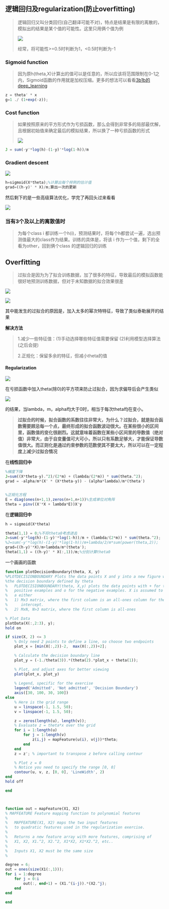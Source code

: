 ## 逻辑回归及regularization(防止overfitting)

> 逻辑回归又叫分类回归(自己翻译可能不对)，特点是结果是有限的离散的，模拟出的结果是某个值的可能性。这里只用俩个值为例
>
> ![](../img/Week_3/1_1.png)
>
> 经常，将可能性>=0.5时判断为1，<0.5时判断为-1

### Sigmoid function

> 因为原h(theta,X)计算出的值可以是任意的，所以应该将范围限制在0-1之内，Sigmoid函数的作用就是加权压缩。更多的想法可以看看[3b1b的deep_learning](https://www.bilibili.com/video/BV1bx411M7Zx)

```octave
z = theta' * x
g=1 ./ (1+exp(-z));
```

### Cost function

> 如果按照原来的平方形式作为亏损函数，那么会得到非常多的局部最优解，且根据初始值来确定最后的模拟结果，所以换了一种亏损函数的形式
>
> ![](../img/Week_3/1_2.png)

```octave
J = sum(-y'*log(h)-(1-y)'*log(1-h))/m
```

### Gradient descent

![](../img/Week_3/1_3.png)

```octave
h=sigmoid(X*theta);%计算出每个样例的估计值
grad=((h-y)' * X)/m;算出一次的更新
```

然后剩下的是一些高级算法优化，学完了再回头过来看看

![](../img/Week_3/1_4.png)

### 当有3个及以上的离散值时

> 为每个class i 都训练一个h(i)，预测结果时，将每个h都尝试一遍，选出预测值最大的class作为结果。训练的具体是，将该 i 作为一个值，剩下的全看为other，回到俩个class 的逻辑回归的训练

## Overfitting

> 过拟合是因为为了拟合训练数据，加了很多的特征，导致最后的模拟函数能很好地预测训练数据，但对于未知数据的拟合效果很差

![](../img/Week_3/1_5.png)

![](../img/Week_3/1_6.png)

其中能发生的过拟合的原因是，加入太多的幂次特特征，导致了类似泰勒展开的结果

**解决方法**

>1.减少一些特征值：(1)手动选择哪些特征值需要保留 (2)利用模型选择算法(之后会提)
>
>2.正规化：保留多余的特征，但减小theta的值

#### Regularization

![](../img/Week_3/1_8.png)

在亏损函数中加入theta(除0)的平方项来防止过拟合，因为求偏导后会产生类似

![](../img/Week_3/1_7.png)

的结果，当lambda，m，alpha均大于0时，相当于每次theta均在变小。

>**过拟合的时候，拟合函数的系数往往非常大，为什么？过拟合，就是拟合函数需要顾忌每一个点，最终形成的拟合函数波动很大。在某些很小的区间里，函数值的变化很剧烈。这就意味着函数在某些小区间里的导数值（绝对值）非常大，由于自变量值可大可小，所以只有系数足够大，才能保证导数值很大。而正则化是通过约束参数的范数使其不要太大，所以可以在一定程度上减少过拟合情况**

在**线性回归中**

```octave
%梯度下降
J=sum((X*theta-y).^2)/(2*m) + (lambda/(2*m)) * sum(theta.^2);
grad = -alpha/m*(X' * (X*theta-y)) - (alpha*lambda)/m*(theta')


%正规化方程
E = diag(ones(n+1,1),zeros(n+1,n+1))%生成单位对角阵
theta = pinv((X'*X + lambda*E))X'y
```

在**逻辑回归中**

```octave
h = sigmoid(X*theta)

theta(1,1) = 0;%不将theta0考虑进去
J=sum(-y'*log(h)-(1-y)'*log(1-h))/m + (lambda/(2*m)) * sum(theta.^2);
%J=sum(-y'*log(h)-(1-y)'*log(1-h))/m+lambda/2/m*sum(power(theta,2));
grad=((h-y)'*X)/m+lambda/m*(theta');
theta(1,1) = ((h-y)' * X(:,1))/m;%分别计算theta0
```

一个画画的函数

```octave
function plotDecisionBoundary(theta, X, y)
%PLOTDECISIONBOUNDARY Plots the data points X and y into a new figure with
%the decision boundary defined by theta
%   PLOTDECISIONBOUNDARY(theta, X,y) plots the data points with + for the 
%   positive examples and o for the negative examples. X is assumed to be 
%   a either 
%   1) Mx3 matrix, where the first column is an all-ones column for the 
%      intercept.
%   2) MxN, N>3 matrix, where the first column is all-ones

% Plot Data
plotData(X(:,2:3), y);
hold on

if size(X, 2) <= 3
    % Only need 2 points to define a line, so choose two endpoints
    plot_x = [min(X(:,2))-2,  max(X(:,2))+2];

    % Calculate the decision boundary line
    plot_y = (-1./theta(3)).*(theta(2).*plot_x + theta(1));

    % Plot, and adjust axes for better viewing
    plot(plot_x, plot_y)
    
    % Legend, specific for the exercise
    legend('Admitted', 'Not admitted', 'Decision Boundary')
    axis([30, 100, 30, 100])
else
    % Here is the grid range
    u = linspace(-1, 1.5, 50);
    v = linspace(-1, 1.5, 50);

    z = zeros(length(u), length(v));
    % Evaluate z = theta*x over the grid
    for i = 1:length(u)
        for j = 1:length(v)
            z(i,j) = mapFeature(u(i), v(j))*theta;
        end
    end
    z = z'; % important to transpose z before calling contour

    % Plot z = 0
    % Notice you need to specify the range [0, 0]
    contour(u, v, z, [0, 0], 'LineWidth', 2)
end
hold off

end



function out = mapFeature(X1, X2)
% MAPFEATURE Feature mapping function to polynomial features
%
%   MAPFEATURE(X1, X2) maps the two input features
%   to quadratic features used in the regularization exercise.
%
%   Returns a new feature array with more features, comprising of 
%   X1, X2, X1.^2, X2.^2, X1*X2, X1*X2.^2, etc..
%
%   Inputs X1, X2 must be the same size
%

degree = 6;
out = ones(size(X1(:,1)));
for i = 1:degree
    for j = 0:i
        out(:, end+1) = (X1.^(i-j)).*(X2.^j);
    end
end

end
```

